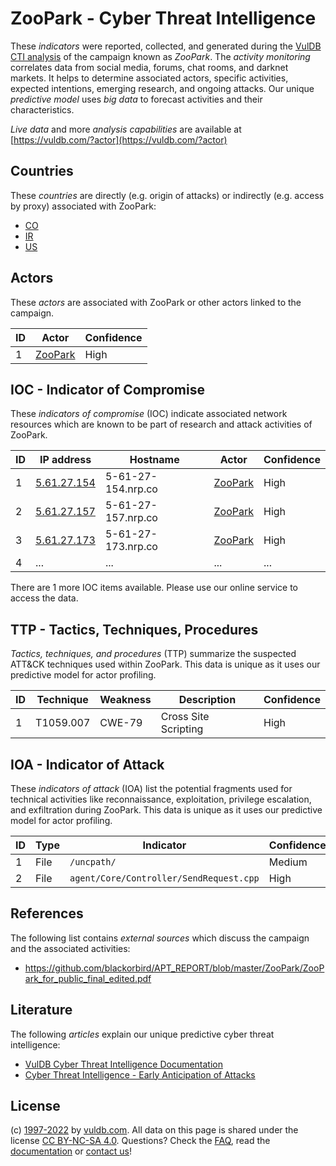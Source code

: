 # ZooPark - Cyber Threat Intelligence

These _indicators_ were reported, collected, and generated during the [VulDB CTI analysis](https://vuldb.com/?kb.cti) of the campaign known as _ZooPark_. The _activity monitoring_ correlates data from social media, forums, chat rooms, and darknet markets. It helps to determine associated actors, specific activities, expected intentions, emerging research, and ongoing attacks. Our unique _predictive model_ uses _big data_ to forecast activities and their characteristics.

_Live data_ and more _analysis capabilities_ are available at [https://vuldb.com/?actor](https://vuldb.com/?actor)

## Countries

These _countries_ are directly (e.g. origin of attacks) or indirectly (e.g. access by proxy) associated with ZooPark:

* [CO](https://vuldb.com/?country.co)
* [IR](https://vuldb.com/?country.ir)
* [US](https://vuldb.com/?country.us)

## Actors

These _actors_ are associated with ZooPark or other actors linked to the campaign.

ID | Actor | Confidence
-- | ----- | ----------
1 | [ZooPark](https://vuldb.com/?actor.zoopark) | High

## IOC - Indicator of Compromise

These _indicators of compromise_ (IOC) indicate associated network resources which are known to be part of research and attack activities of ZooPark.

ID | IP address | Hostname | Actor | Confidence
-- | ---------- | -------- | ----- | ----------
1 | [5.61.27.154](https://vuldb.com/?ip.5.61.27.154) | 5-61-27-154.nrp.co | [ZooPark](https://vuldb.com/?actor.zoopark) | High
2 | [5.61.27.157](https://vuldb.com/?ip.5.61.27.157) | 5-61-27-157.nrp.co | [ZooPark](https://vuldb.com/?actor.zoopark) | High
3 | [5.61.27.173](https://vuldb.com/?ip.5.61.27.173) | 5-61-27-173.nrp.co | [ZooPark](https://vuldb.com/?actor.zoopark) | High
4 | ... | ... | ... | ...

There are 1 more IOC items available. Please use our online service to access the data.

## TTP - Tactics, Techniques, Procedures

_Tactics, techniques, and procedures_ (TTP) summarize the suspected ATT&CK techniques used within ZooPark. This data is unique as it uses our predictive model for actor profiling.

ID | Technique | Weakness | Description | Confidence
-- | --------- | -------- | ----------- | ----------
1 | T1059.007 | CWE-79 | Cross Site Scripting | High

## IOA - Indicator of Attack

These _indicators of attack_ (IOA) list the potential fragments used for technical activities like reconnaissance, exploitation, privilege escalation, and exfiltration during ZooPark. This data is unique as it uses our predictive model for actor profiling.

ID | Type | Indicator | Confidence
-- | ---- | --------- | ----------
1 | File | `/uncpath/` | Medium
2 | File | `agent/Core/Controller/SendRequest.cpp` | High

## References

The following list contains _external sources_ which discuss the campaign and the associated activities:

* https://github.com/blackorbird/APT_REPORT/blob/master/ZooPark/ZooPark_for_public_final_edited.pdf

## Literature

The following _articles_ explain our unique predictive cyber threat intelligence:

* [VulDB Cyber Threat Intelligence Documentation](https://vuldb.com/?kb.cti)
* [Cyber Threat Intelligence - Early Anticipation of Attacks](https://www.scip.ch/en/?labs.20201022)

## License

(c) [1997-2022](https://vuldb.com/?kb.changelog) by [vuldb.com](https://vuldb.com/?kb.about). All data on this page is shared under the license [CC BY-NC-SA 4.0](https://creativecommons.org/licenses/by-nc-sa/4.0/). Questions? Check the [FAQ](https://vuldb.com/?kb.faq), read the [documentation](https://vuldb.com/?kb) or [contact us](https://vuldb.com/?contact)!
